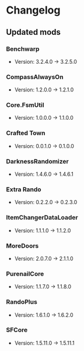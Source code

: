 # Changelog


## Updated mods

### Benchwarp

- Version: 3.2.4.0 -> 3.2.5.0

### CompassAlwaysOn

- Version: 1.2.0.0 -> 1.2.1.0

### Core.FsmUtil

- Version: 1.0.0.0 -> 1.1.0.0

### Crafted Town

- Version: 0.0.1.0 -> 0.1.0.0

### DarknessRandomizer

- Version: 1.4.6.0 -> 1.4.6.1

### Extra Rando

- Version: 0.2.2.0 -> 0.2.3.0

### ItemChangerDataLoader

- Version: 1.1.1.0 -> 1.1.2.0

### MoreDoors

- Version: 2.0.7.0 -> 2.1.1.0

### PurenailCore

- Version: 1.1.7.0 -> 1.1.8.0

### RandoPlus

- Version: 1.6.1.0 -> 1.6.2.0

### SFCore

- Version: 1.5.11.0 -> 1.5.11.1

